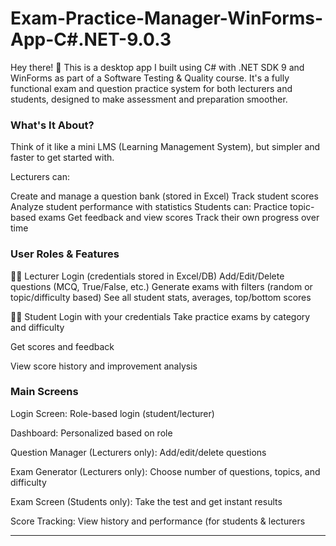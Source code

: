 # Exam-Practice-Manager-WinForms-App-C#.NET-9.0.3
Hey there! 👋 This is a desktop app I built using C# with .NET SDK 9 and WinForms as part of a Software Testing &amp; Quality course. It's a fully functional exam and question practice system for both lecturers and students, designed to make assessment and preparation smoother.
### What's It About?
Think of it like a mini LMS (Learning Management System), but simpler and faster to get started with.

Lecturers can:

Create and manage a question bank (stored in Excel)
Track student scores
Analyze student performance with statistics
Students can:
Practice topic-based exams
Get feedback and view scores
Track their own progress over time

### User Roles & Features
👨‍🏫 Lecturer
Login (credentials stored in Excel/DB)
Add/Edit/Delete questions (MCQ, True/False, etc.)
Generate exams with filters (random or topic/difficulty based)
See all student stats, averages, top/bottom scores

👩‍🎓 Student
Login with your credentials
Take practice exams by category and difficulty

Get scores and feedback

View score history and improvement analysis

### Main Screens
Login Screen: Role-based login (student/lecturer)

Dashboard: Personalized based on role

Question Manager (Lecturers only): Add/edit/delete questions

Exam Generator (Lecturers only): Choose number of questions, topics, and difficulty

Exam Screen (Students only): Take the test and get instant results

Score Tracking: View history and performance (for students & lecturers

----
